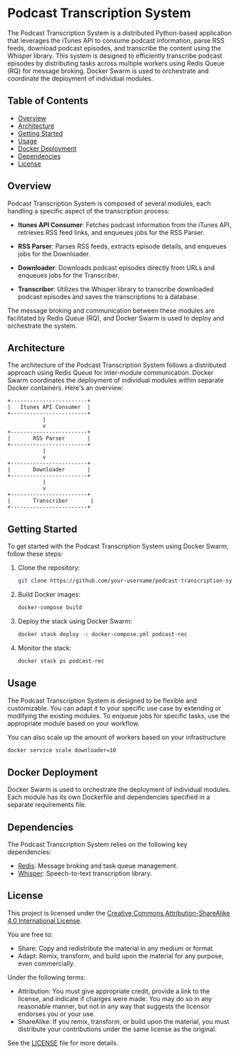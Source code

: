 # Podcast Transcription System
The Podcast Transcription System is a distributed Python-based application that leverages the iTunes API to consume podcast information, parse RSS feeds, download podcast episodes, and transcribe the content using the Whisper library. This system is designed to efficiently transcribe podcast episodes by distributing tasks across multiple workers using Redis Queue (RQ) for message broking. Docker Swarm is used to orchestrate and coordinate the deployment of individual modules.

## Table of Contents

- [Overview](#overview)
- [Architecture](#architecture)
- [Getting Started](#getting-started)
- [Usage](#usage)
- [Docker Deployment](#docker-deployment)
- [Dependencies](#dependencies)
- [License](#license)

## Overview

Podcast Transcription System is composed of several modules, each handling a specific aspect of the transcription process:

- **Itunes API Consumer**: Fetches podcast information from the iTunes API, retrieves RSS feed links, and enqueues jobs for the RSS Parser.

- **RSS Parser**: Parses RSS feeds, extracts episode details, and enqueues jobs for the Downloader.

- **Downloader**: Downloads podcast episodes directly from URLs and enqueues jobs for the Transcriber.

- **Transcriber**: Utilizes the Whisper library to transcribe downloaded podcast episodes and saves the transcriptions to a database.

The message broking and communication between these modules are facilitated by Redis Queue (RQ), and Docker Swarm is used to deploy and orchestrate the system.

## Architecture

The architecture of the Podcast Transcription System follows a distributed approach using Redis Queue for inter-module communication. Docker Swarm coordinates the deployment of individual modules within separate Docker containers. Here's an overview:

```
+------------------------+
|   Itunes API Consumer  |
+------------------------+
           |
           v
+------------------------+
|       RSS Parser       |
+------------------------+
           |
           v
+------------------------+
|       Downloader       |
+------------------------+
           |
           v
+------------------------+
|       Transcriber       |
+------------------------+
```

## Getting Started

To get started with the Podcast Transcription System using Docker Swarm, follow these steps:

1. Clone the repository:

    ```bash
    git clone https://github.com/your-username/podcast-transcription-system.git
    ```

2. Build Docker images:

    ```bash
    docker-compose build
    ```

3. Deploy the stack using Docker Swarm:

    ```bash
    docker stack deploy -c docker-compose.yml podcast-rec
    ```

4. Monitor the stack:

    ```bash
    docker stack ps podcast-rec
    ```

## Usage

The Podcast Transcription System is designed to be flexible and customizable. You can adapt it to your specific use case by extending or modifying the existing modules. To enqueue jobs for specific tasks, use the appropriate module based on your workflow.

You can also scale up the amount of workers based on your infrastructure

```bash
docker service scale downloader=10
```

## Docker Deployment

Docker Swarm is used to orchestrate the deployment of individual modules. Each module has its own Dockerfile and dependencies specified in a separate requirements file.

## Dependencies

The Podcast Transcription System relies on the following key dependencies:

- [Redis](https://redis.io/): Message broking and task queue management.
- [Whisper](https://github.com/HawkAaron/wav2vec2-wrapping): Speech-to-text transcription library.

## License
This project is licensed under the [Creative Commons Attribution-ShareAlike 4.0 International License](https://creativecommons.org/licenses/by-sa/4.0/).

You are free to:

- Share: Copy and redistribute the material in any medium or format.
- Adapt: Remix, transform, and build upon the material for any purpose, even commercially.

Under the following terms:

- Attribution: You must give appropriate credit, provide a link to the license, and indicate if changes were made. You may do so in any reasonable manner, but not in any way that suggests the licensor endorses you or your use.
- ShareAlike: If you remix, transform, or build upon the material, you must distribute your contributions under the same license as the original.

See the [LICENSE](LICENSE) file for more details.
